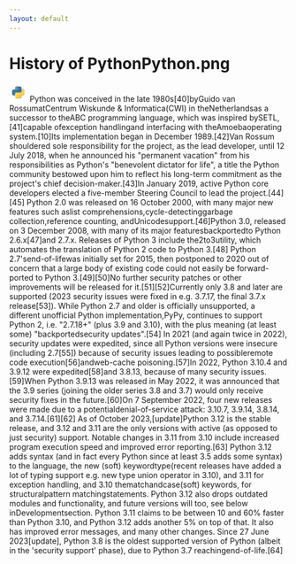 ```yaml
---
layout: default
---
```

# History of PythonPython.png
![/assets/Python.png](/assets/Python.png)
Python was conceived in the late 1980s[40]byGuido van RossumatCentrum Wiskunde & Informatica(CWI) in theNetherlandsas a successor to theABC programming language, which was inspired bySETL,[41]capable ofexception handlingand interfacing with theAmoebaoperating system.[10]Its implementation began in December 1989.[42]Van Rossum shouldered sole responsibility for the project, as the lead developer, until 12 July 2018, when he announced his "permanent vacation" from his responsibilities as Python's "benevolent dictator for life", a title the Python community bestowed upon him to reflect his long-term commitment as the project's chief decision-maker.[43]In January 2019, active Python core developers elected a five-member Steering Council to lead the project.[44][45]
Python 2.0 was released on 16 October 2000, with many major new features such aslist comprehensions,cycle-detectinggarbage collection,reference counting, andUnicodesupport.[46]Python 3.0, released on 3 December 2008, with many of its major featuresbackportedto Python 2.6.x[47]and 2.7.x. Releases of Python 3 include the2to3utility, which automates the translation of Python 2 code to Python 3.[48]
Python 2.7'send-of-lifewas initially set for 2015, then postponed to 2020 out of concern that a large body of existing code could not easily be forward-ported to Python 3.[49][50]No further security patches or other improvements will be released for it.[51][52]Currently only 3.8 and later are supported (2023 security issues were fixed in e.g. 3.7.17, the final 3.7.x release[53]). While Python 2.7 and older is officially unsupported, a different unofficial Python implementation,PyPy, continues to support Python 2, i.e. "2.7.18+" (plus 3.9 and 3.10), with the plus meaning (at least some) "backportedsecurity updates".[54]
In 2021 (and again twice in 2022), security updates were expedited, since all Python versions were insecure (including 2.7[55]) because of security issues leading to possibleremote code execution[56]andweb-cache poisoning.[57]In 2022, Python 3.10.4 and 3.9.12 were expedited[58]and 3.8.13, because of many security issues.[59]When Python 3.9.13 was released in May 2022, it was announced that the 3.9 series (joining the older series 3.8 and 3.7) would only receive security fixes in the future.[60]On 7 September 2022, four new releases were made due to a potentialdenial-of-service attack: 3.10.7, 3.9.14, 3.8.14, and 3.7.14.[61][62]
As of October 2023,[update]Python 3.12 is the stable release, and 3.12 and 3.11 are the only versions with active (as opposed to just security) support. Notable changes in 3.11 from 3.10 include increased program execution speed and improved error reporting.[63]
Python 3.12 adds syntax (and in fact every Python since at least 3.5 adds some syntax) to the language, the new (soft) keywordtype(recent releases have added a lot of typing support e.g. new type union operator in 3.10), and 3.11 for exception handling, and 3.10 thematchandcase(soft) keywords, for structuralpattern matchingstatements. Python 3.12 also drops outdated modules and functionality, and future versions will too, see below inDevelopmentsection.
Python 3.11 claims to be between 10 and 60% faster than Python 3.10, and Python 3.12 adds another 5% on top of that. It also has improved error messages, and many other changes.
Since 27 June 2023[update], Python 3.8 is the oldest supported version of Python (albeit in the 'security support' phase), due to Python 3.7 reachingend-of-life.[64]
